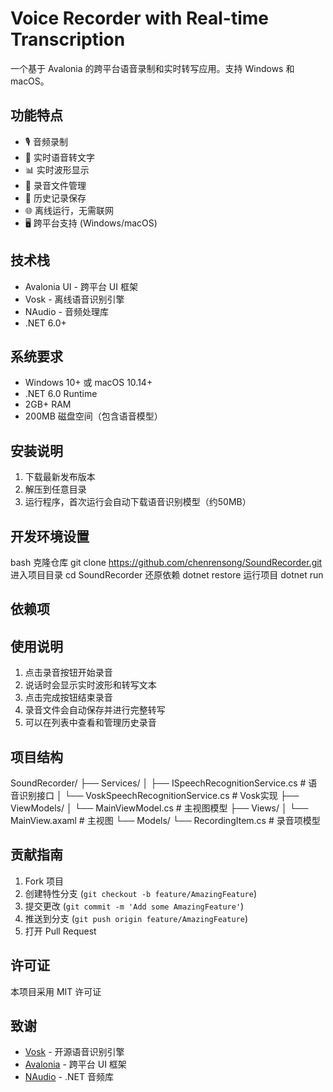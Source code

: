# Voice Recorder with Real-time Transcription

一个基于 Avalonia 的跨平台语音录制和实时转写应用。支持 Windows 和 macOS。

## 功能特点

- 🎙️ 音频录制
- 📝 实时语音转文字
- 📊 实时波形显示
- 💾 录音文件管理
- 🔄 历史记录保存
- 🌐 离线运行，无需联网
- 🖥️ 跨平台支持 (Windows/macOS)

## 技术栈

- Avalonia UI - 跨平台 UI 框架
- Vosk - 离线语音识别引擎
- NAudio - 音频处理库
- .NET 6.0+

## 系统要求

- Windows 10+ 或 macOS 10.14+
- .NET 6.0 Runtime
- 2GB+ RAM
- 200MB 磁盘空间（包含语音模型）

## 安装说明

1. 下载最新发布版本
2. 解压到任意目录
3. 运行程序，首次运行会自动下载语音识别模型（约50MB）

## 开发环境设置
bash
克隆仓库
git clone https://github.com/chenrensong/SoundRecorder.git
进入项目目录
cd SoundRecorder
还原依赖
dotnet restore
运行项目
dotnet run

## 依赖项

<PackageReference Include="Avalonia" Version="11.0.0" />
<PackageReference Include="NAudio" Version="2.1.0" />
<PackageReference Include="Vosk" Version="0.3.38" />

## 使用说明

1. 点击录音按钮开始录音
2. 说话时会显示实时波形和转写文本
3. 点击完成按钮结束录音
4. 录音文件会自动保存并进行完整转写
5. 可以在列表中查看和管理历史录音

## 项目结构

SoundRecorder/
├── Services/
│ ├── ISpeechRecognitionService.cs # 语音识别接口
│ └── VoskSpeechRecognitionService.cs # Vosk实现
├── ViewModels/
│ └── MainViewModel.cs # 主视图模型
├── Views/
│ └── MainView.axaml # 主视图
└── Models/
└── RecordingItem.cs # 录音项模型

## 贡献指南

1. Fork 项目
2. 创建特性分支 (`git checkout -b feature/AmazingFeature`)
3. 提交更改 (`git commit -m 'Add some AmazingFeature'`)
4. 推送到分支 (`git push origin feature/AmazingFeature`)
5. 打开 Pull Request

## 许可证

本项目采用 MIT 许可证

## 致谢

- [Vosk](https://alphacephei.com/vosk/) - 开源语音识别引擎
- [Avalonia](https://avaloniaui.net/) - 跨平台 UI 框架
- [NAudio](https://github.com/naudio/NAudio) - .NET 音频库
